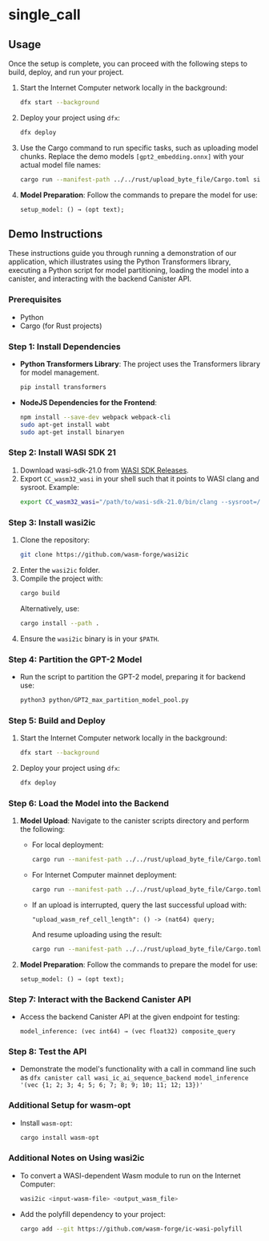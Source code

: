 # single_call

## Usage

Once the setup is complete, you can proceed with the following steps to build, deploy, and run your project.

1. Start the Internet Computer network locally in the background:
   ```bash
   dfx start --background
   ```
2. Deploy your project using `dfx`:
   ```bash
   dfx deploy
   ```
3. Use the Cargo command to run specific tasks, such as uploading model chunks. Replace the demo models `[gpt2_embedding.onnx]` with your actual model file names:
   ```bash
   cargo run --manifest-path ../../rust/upload_byte_file/Cargo.toml single_call_backend upload_model_chunks ../../python/onnx_model/ [gpt2_embedding.onnx] 0
   ```
4. **Model Preparation**: Follow the commands to prepare the model for use:

   ```plaintext
   setup_model: () → (opt text);
   ```

## Demo Instructions

These instructions guide you through running a demonstration of our application, which illustrates using the Python Transformers library, executing a Python script for model partitioning, loading the model into a canister, and interacting with the backend Canister API.

### Prerequisites

- Python
- Cargo (for Rust projects)

### Step 1: Install Dependencies

- **Python Transformers Library**: The project uses the Transformers library for model management.
  ```bash
  pip install transformers
  ```

- **NodeJS Dependencies for the Frontend**:
  ```bash
  npm install --save-dev webpack webpack-cli
  sudo apt-get install wabt
  sudo apt-get install binaryen
  ```

### Step 2: Install WASI SDK 21

1. Download wasi-sdk-21.0 from [WASI SDK Releases](https://github.com/WebAssembly/wasi-sdk/releases/tag/wasi-sdk-21).
2. Export `CC_wasm32_wasi` in your shell such that it points to WASI clang and sysroot. Example:
   ```bash
   export CC_wasm32_wasi="/path/to/wasi-sdk-21.0/bin/clang --sysroot=/path/to/wasi-sdk-21.0/share/wasi-sysroot"
   ```

### Step 3: Install wasi2ic

1. Clone the repository:
   ```bash
   git clone https://github.com/wasm-forge/wasi2ic
   ```
2. Enter the `wasi2ic` folder.
3. Compile the project with:
   ```bash
   cargo build
   ```
   Alternatively, use:
   ```bash
   cargo install --path .
   ```
4. Ensure the `wasi2ic` binary is in your `$PATH`.

### Step 4: Partition the GPT-2 Model

- Run the script to partition the GPT-2 model, preparing it for backend use:
  ```bash
  python3 python/GPT2_max_partition_model_pool.py
  ```


### Step 5: Build and Deploy

1. Start the Internet Computer network locally in the background:
   ```bash
   dfx start --background
   ```
2. Deploy your project using `dfx`:
   ```bash
   dfx deploy
   ```

### Step 6: Load the Model into the Backend

1. **Model Upload**: Navigate to the canister scripts directory and perform the following:

   - For local deployment:
     ```bash
     cargo run --manifest-path ../../rust/upload_byte_file/Cargo.toml single_call_backend upload_model_chunks ../../python/onnx_model/ [gpt2_embedding.onnx] 0
     ```

   - For Internet Computer mainnet deployment:
     ```bash
     cargo run --manifest-path ../../rust/upload_byte_file/Cargo.toml <canister id> upload_model_chunks ../../python/onnx_model/ [gpt2_embedding.onnx] 0 ic
     ```

   - If an upload is interrupted, query the last successful upload with:
     ```plaintext
     "upload_wasm_ref_cell_length": () -> (nat64) query;
     ```
     And resume uploading using the result:
     ```bash
     cargo run --manifest-path ../../rust/upload_byte_file/Cargo.toml single_call_backend upload_model_chunks ../../python/onnx_model/ [gpt2_embedding.onnx] <result number>
     ```

2. **Model Preparation**: Follow the commands to prepare the model for use:
   ```plaintext
   setup_model: () → (opt text);
   ```

### Step 7: Interact with the Backend Canister API

- Access the backend Canister API at the given endpoint for testing:
  ```plaintext
  model_inference: (vec int64) → (vec float32) composite_query
  ```

### Step 8: Test the API

- Demonstrate the model's functionality with a call in command line such as `dfx canister call wasi_ic_ai_sequence_backend model_inference '(vec {1; 2; 3; 4; 5; 6; 7; 8; 9; 10; 11; 12; 13})'`

### Additional Setup for wasm-opt

- Install `wasm-opt`:
  ```bash
  cargo install wasm-opt
  ```

### Additional Notes on Using wasi2ic

- To convert a WASI-dependent Wasm module to run on the Internet Computer:
  ```bash
  wasi2ic <input-wasm-file> <output_wasm_file>
  ```
- Add the polyfill dependency to your project:
  ```bash
  cargo add --git https://github.com/wasm-forge/ic-wasi-polyfill
  ```
